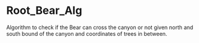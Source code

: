 # Root_Bear_Alg
Algorithm to check if the Bear can cross the canyon or not given north and south bound of the canyon and coordinates of trees in between.
